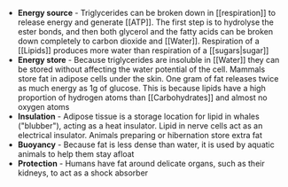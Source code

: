 + **Energy source** - Triglycerides can be broken down in [[respiration]] to release energy and generate [[ATP]]. The first step is to hydrolyse the ester bonds, and then both glycerol and the fatty acids can be broken down completely to carbon dioxide and [[Water]]. Respiration of a [[Lipids]] produces more water than respiration of a [[sugars|sugar]]
+ **Energy store** - Because triglycerides are insoluble in [[Water]] they can be stored without affecting the water potential of the cell. Mammals store fat in adipose cells under the skin. One gram of fat releases twice as much energy as 1g of glucose. This is because lipids have a high proportion of hydrogen atoms than [[Carbohydrates]] and almost no oxygen atoms
+ **Insulation** - Adipose tissue is a storage location for lipid in whales ("blubber"), acting as a heat insulator. Lipid in nerve cells act as an electrical insulator. Animals preparing or hibernation store extra fat
+ **Buoyancy** - Because fat is less dense than water, it is used by aquatic animals to help them stay afloat
+ **Protection** - Humans have fat around delicate organs, such as their kidneys, to act as a shock absorber
